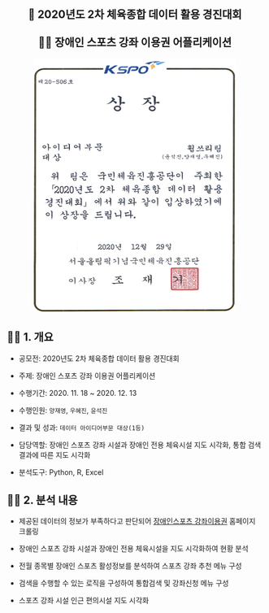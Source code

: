 <h2 align = "center">💪 2020년도 2차 체육종합 데이터 활용 경진대회<br><br>🧑‍🦽 장애인 스포츠 강좌 이용권 어플리케이션</h2>

<p align = "center"><img src = "images/상장.png" width = "400" height = "500"></p>

<h2>🧑‍🦽 1. 개요</h2>

- 공모전: 2020년도 2차 체육종합 데이터 활용 경진대회

- 주제: 장애인 스포츠 강좌 이용권 어플리케이션

- 수행기간: 2020. 11. 18 ~ 2020. 12. 13

- 수행인원: `양재영`, `우혜진`, `윤석진`

- 결과 및 성과: `데이터 아이디어부문 대상(1등)`

- 담당역할: 장애인 스포츠 강좌 시설과 장애인 전용 체육시설 지도 시각화, 통합 검색 결과에 따른 지도 시각화

- 분석도구: Python, R, Excel

<h2>🧑‍🦽 2. 분석 내용</h2>

- 제공된 데이터의 정보가 부족하다고 판단되어 [장애인스포츠 강좌이용권](https://dvoucher.kspo.or.kr/course/memberFacilityList.do?menuNo=800002&topMenuNo=800001) 홈페이지 크롤링

- 장애인 스포츠 강좌 시설과 장애인 전용 체육시설을 지도 시각화하여 현황 분석

- 전월 종목별 장애인 스포츠 활성정보를 분석하여 스포츠 강좌 추천 메뉴 구성

- 검색을 수행할 수 있는 로직을 구성하여 통합검색 및 강좌신청 메뉴 구성

- 스포츠 강좌 시설 인근 편의시설 지도 시각화
